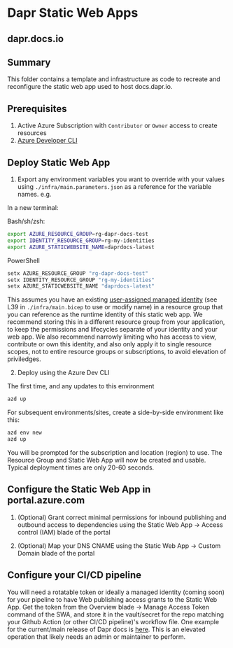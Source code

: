 # Dapr Static Web Apps
## dapr.docs.io

## Summary

This folder contains a template and infrastructure as code to recreate and reconfigure the static web app used to host docs.dapr.io.

## Prerequisites

1) Active Azure Subscription with `Contributor` or `Owner` access to create resources
2) [Azure Developer CLI](https://aka.ms/azd)

## Deploy Static Web App

1) Export any environment variables you want to override with your values using `./infra/main.parameters.json` as a reference for the variable names.  e.g.

In a new terminal:

Bash/sh/zsh:
```bash
export AZURE_RESOURCE_GROUP=rg-dapr-docs-test
export IDENTITY_RESOURCE_GROUP=rg-my-identities
export AZURE_STATICWEBSITE_NAME=daprdocs-latest
```

PowerShell
```PowerShell
setx AZURE_RESOURCE_GROUP "rg-dapr-docs-test"
setx IDENTITY_RESOURCE_GROUP "rg-my-identities"
setx AZURE_STATICWEBSITE_NAME "daprdocs-latest"
```

This assumes you have an existing [user-assigned managed identity](https://learn.microsoft.com/entra/identity/managed-identities-azure-resources/how-manage-user-assigned-managed-identities?pivots=identity-mi-methods-azp) (see L39 in `./infra/main.bicep` to use or modify name) in a resource group that you can reference as the runtime identity of this static web app.  We recommend storing this in a different resource group from your application, to keep the permissions and lifecycles separate of your identity and your web app.  We also recommend narrowly limiting who has access to view, contribute or own this identity, and also only apply it to single resource scopes, not to entire resource groups or subscriptions, to avoid elevation of priviledges.    

2) Deploy using the Azure Dev CLI

The first time, and any updates to this environment

```bash
azd up
```

For subsequent environments/sites, create a side-by-side environment like this:

```bash
azd env new
azd up
```

You will be prompted for the subscription and location (region) to use.  The Resource Group and Static Web App will now be created and usable.  Typical deployment times are only 20-60 seconds.  

## Configure the Static Web App in portal.azure.com

1) (Optional) Grant correct minimal permissions for inbound publishing and outbound access to dependencies using the Static Web App -> Access control (IAM) blade of the portal

2) (Optional) Map your DNS CNAME using the Static Web App -> Custom Domain blade of the portal

## Configure your CI/CD pipeline

You will need a rotatable token or ideally a managed identity (coming soon) for your pipeline to have Web publishing access grants to the Static Web App.  Get the token from the Overview blade -> Manage Access Token command of the SWA, and store it in the vault/secret for the repo matching your Github Action (or other CI/CD pipeline)'s workflow file.  One example for the current/main release of Dapr docs is [here](https://github.com/dapr/docs/blob/v1.13/.github/workflows/website-root.yml#L57).  This is an elevated operation that likely needs an admin or maintainer to perform. 
